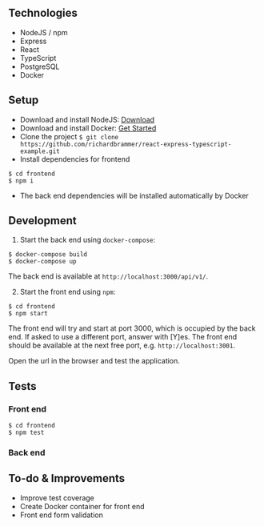 
## Technologies
* NodeJS / npm
* Express
* React
* TypeScript
* PostgreSQL
* Docker

## Setup

* Download and install NodeJS: [Download](https://nodejs.dev/)
* Download and install Docker: [Get Started](https://www.docker.com/get-started)
* Clone the project `$ git clone https://github.com/richardbrammer/react-express-typescript-example.git`
* Install dependencies for frontend
```
$ cd frontend
$ npm i
```
* The back end dependencies will be installed automatically by Docker

## Development

1. Start the back end using `docker-compose`:

```
$ docker-compose build
$ docker-compose up
```

The back end is available at `http://localhost:3000/api/v1/`.

2. Start the front end using `npm`:

```
$ cd frontend
$ npm start
```

The front end will try and start at port 3000, which is occupied by the back end. If asked to use a different port, answer with [Y]es.
The front end should be available at the next free port, e.g. `http://localhost:3001`.

Open the url in the browser and test the application.

## Tests

### Front end

```
$ cd frontend
$ npm test
```

### Back end


## To-do & Improvements

* Improve test coverage
* Create Docker container for front end
* Front end form validation